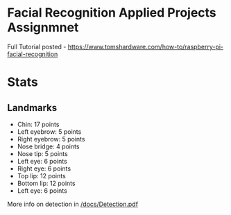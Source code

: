 # Facial Recognition Applied Projects Assignmnet
Full Tutorial posted - https://www.tomshardware.com/how-to/raspberry-pi-facial-recognition

# Stats
## Landmarks ##
* Chin: 17 points
* Left eyebrow: 5 points
* Right eyebrow: 5 points
* Nose bridge: 4 points
* Nose tip: 5 points
* Left eye: 6 points
* Right eye: 6 points
* Top lip: 12  points
* Bottom lip: 12 points
* Left eye: 6 points

More info on detection in [/docs/Detection.pdf](https://github.com/riceyrolling/facial_recognition/blob/main/docs/Detection.pdf)
